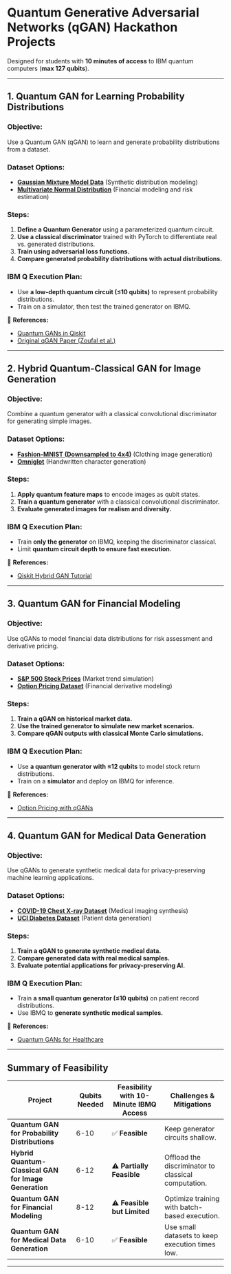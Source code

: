 # Quantum Generative Adversarial Networks (qGAN) Hackathon Projects

Designed for students with **10 minutes of access** to IBM quantum computers (**max 127 qubits**).

---

## **1. Quantum GAN for Learning Probability Distributions**
### **Objective:**  
Use a Quantum GAN (qGAN) to learn and generate probability distributions from a dataset.

### **Dataset Options:**
- **[Gaussian Mixture Model Data](https://scikit-learn.org/stable/modules/generated/sklearn.mixture.GaussianMixture.html)** (Synthetic distribution modeling)
- **[Multivariate Normal Distribution](https://numpy.org/doc/stable/reference/random/generated/numpy.random.multivariate_normal.html)** (Financial modeling and risk estimation)

### **Steps:**
1. **Define a Quantum Generator** using a parameterized quantum circuit.
2. **Use a classical discriminator** trained with PyTorch to differentiate real vs. generated distributions.
3. **Train using adversarial loss functions.**
4. **Compare generated probability distributions with actual distributions.**

### **IBM Q Execution Plan:**
- Use **a low-depth quantum circuit (≤10 qubits)** to represent probability distributions.
- Train on a simulator, then test the trained generator on IBMQ.

🔗 **References:**
- [Quantum GANs in Qiskit](https://qiskit.org/documentation/machine-learning/tutorials/09_qgans_for_loading_random_distributions.html)
- [Original qGAN Paper (Zoufal et al.)](https://arxiv.org/abs/1904.00043)

---

## **2. Hybrid Quantum-Classical GAN for Image Generation**
### **Objective:**  
Combine a quantum generator with a classical convolutional discriminator for generating simple images.

### **Dataset Options:**
- **[Fashion-MNIST (Downsampled to 4x4)](https://github.com/zalandoresearch/fashion-mnist)** (Clothing image generation)
- **[Omniglot](https://github.com/brendenlake/omniglot)** (Handwritten character generation)

### **Steps:**
1. **Apply quantum feature maps** to encode images as qubit states.
2. **Train a quantum generator** with a classical convolutional discriminator.
3. **Evaluate generated images for realism and diversity.**

### **IBM Q Execution Plan:**
- Train **only the generator** on IBMQ, keeping the discriminator classical.
- Limit **quantum circuit depth to ensure fast execution.**

🔗 **References:**
- [Qiskit Hybrid GAN Tutorial](https://qiskit.org/documentation/machine-learning/tutorials/09_qgans_for_loading_random_distributions.html)

---

## **3. Quantum GAN for Financial Modeling**
### **Objective:**  
Use qGANs to model financial data distributions for risk assessment and derivative pricing.

### **Dataset Options:**
- **[S&P 500 Stock Prices](https://www.kaggle.com/datasets/camnugent/sandp500)** (Market trend simulation)
- **[Option Pricing Dataset](https://qiskit.org/documentation/finance/tutorials/10_qgan_option_pricing.html)** (Financial derivative modeling)

### **Steps:**
1. **Train a qGAN on historical market data.**
2. **Use the trained generator to simulate new market scenarios.**
3. **Compare qGAN outputs with classical Monte Carlo simulations.**

### **IBM Q Execution Plan:**
- Use **a quantum generator with ≤12 qubits** to model stock return distributions.
- Train on a **simulator** and deploy on IBMQ for inference.

🔗 **References:**
- [Option Pricing with qGANs](https://qiskit-community.github.io/qiskit-finance/tutorials/10_qgan_option_pricing.html)

---

## **4. Quantum GAN for Medical Data Generation**
### **Objective:**  
Use qGANs to generate synthetic medical data for privacy-preserving machine learning applications.

### **Dataset Options:**
- **[COVID-19 Chest X-ray Dataset](https://www.kaggle.com/datasets/tawsifurrahman/covid19-radiography-database)** (Medical imaging synthesis)
- **[UCI Diabetes Dataset](https://www.kaggle.com/datasets/mathchi/diabetes-data-set)** (Patient data generation)

### **Steps:**
1. **Train a qGAN to generate synthetic medical data.**
2. **Compare generated data with real medical samples.**
3. **Evaluate potential applications for privacy-preserving AI.**

### **IBM Q Execution Plan:**
- Train **a small quantum generator (≤10 qubits)** on patient record distributions.
- Use IBMQ to **generate synthetic medical samples.**

🔗 **References:**
- [Quantum GANs for Healthcare](https://arxiv.org/abs/2006.05436)

---

## **Summary of Feasibility**
| **Project** | **Qubits Needed** | **Feasibility with 10-Minute IBMQ Access** | **Challenges & Mitigations** |
|------------|------------------|--------------------------------------|------------------------------|
| **Quantum GAN for Probability Distributions** | 6-10 | ✅ **Feasible** | Keep generator circuits shallow. |
| **Hybrid Quantum-Classical GAN for Image Generation** | 6-12 | ⚠️ **Partially Feasible** | Offload the discriminator to classical computation. |
| **Quantum GAN for Financial Modeling** | 8-12 | ⚠️ **Feasible but Limited** | Optimize training with batch-based execution. |
| **Quantum GAN for Medical Data Generation** | 6-10 | ✅ **Feasible** | Use small datasets to keep execution times low. |

---



